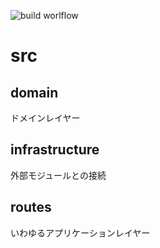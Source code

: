 ![build worlflow](https://github.com/Marie673/uni_app_server/.github/workflows/aws.yml/badge.svg)

# src
## domain
ドメインレイヤー
## infrastructure
外部モジュールとの接続
## routes
いわゆるアプリケーションレイヤー
